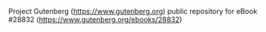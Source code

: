 Project Gutenberg (https://www.gutenberg.org) public repository for eBook #28832 (https://www.gutenberg.org/ebooks/28832)
